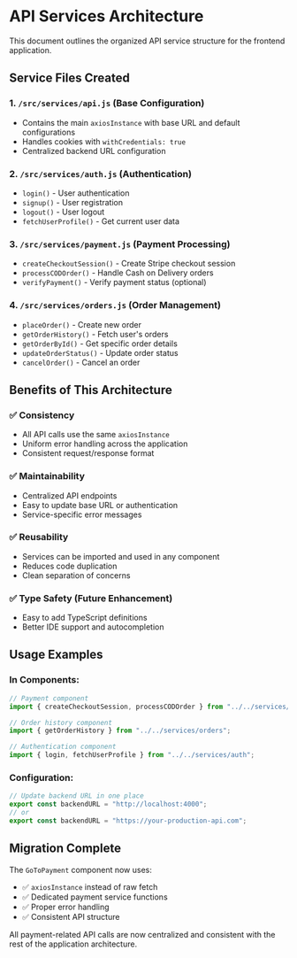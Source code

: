# API Services Architecture

This document outlines the organized API service structure for the frontend application.

## Service Files Created

### 1. `/src/services/api.js` (Base Configuration)

- Contains the main `axiosInstance` with base URL and default configurations
- Handles cookies with `withCredentials: true`
- Centralized backend URL configuration

### 2. `/src/services/auth.js` (Authentication)

- `login()` - User authentication
- `signup()` - User registration
- `logout()` - User logout
- `fetchUserProfile()` - Get current user data

### 3. `/src/services/payment.js` (Payment Processing)

- `createCheckoutSession()` - Create Stripe checkout session
- `processCODOrder()` - Handle Cash on Delivery orders
- `verifyPayment()` - Verify payment status (optional)

### 4. `/src/services/orders.js` (Order Management)

- `placeOrder()` - Create new order
- `getOrderHistory()` - Fetch user's orders
- `getOrderById()` - Get specific order details
- `updateOrderStatus()` - Update order status
- `cancelOrder()` - Cancel an order

## Benefits of This Architecture

### ✅ **Consistency**

- All API calls use the same `axiosInstance`
- Uniform error handling across the application
- Consistent request/response format

### ✅ **Maintainability**

- Centralized API endpoints
- Easy to update base URL or authentication
- Service-specific error messages

### ✅ **Reusability**

- Services can be imported and used in any component
- Reduces code duplication
- Clean separation of concerns

### ✅ **Type Safety** (Future Enhancement)

- Easy to add TypeScript definitions
- Better IDE support and autocompletion

## Usage Examples

### In Components:

```javascript
// Payment component
import { createCheckoutSession, processCODOrder } from "../../services/payment";

// Order history component
import { getOrderHistory } from "../../services/orders";

// Authentication component
import { login, fetchUserProfile } from "../../services/auth";
```

### Configuration:

```javascript
// Update backend URL in one place
export const backendURL = "http://localhost:4000";
// or
export const backendURL = "https://your-production-api.com";
```

## Migration Complete

The `GoToPayment` component now uses:

- ✅ `axiosInstance` instead of raw fetch
- ✅ Dedicated payment service functions
- ✅ Proper error handling
- ✅ Consistent API structure

All payment-related API calls are now centralized and consistent with the rest of the application architecture.
